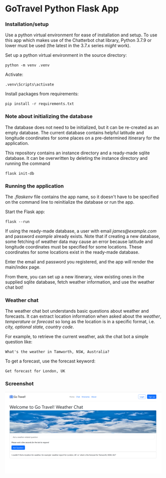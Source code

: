 # GoTravel Python Flask App

### Installation/setup
Use a python virtual environment for ease of installation and setup. To use this app
which makes use of the Chatterbot chat library, Python 3.7.9 or lower must be used
(the latest in the 3.7.x series _might_ work).

Set up a python virtual environment in the source directory:

``python -m venv .venv``

Activate:

``.venv\Scripts\activate``

Install packages from requirements:

``pip install -r requirements.txt``

### Note about initializing the database

The database does not need to be initialized, but it can be re-created as an empty
database.  The current database contains helpful latitude and longitude coordinates
for some places on a pre-determined itinerary for the application.

This repository contains an instance directory and a ready-made sqlite database. It can
be overwritten by deleting the instance directory and running the command

``flask init-db``

### Running the application

The _.flaskenv_ file contains the app name, so it doesn't have to be specified on the
command line to reinitialize the database or run the app.

Start the Flask app:

``flask --run``

If using the ready-made database, a user with
email _james@example.com_ and password _example_ already exists. Note that if creating
a new database, some fetching of weather data may cause an error because latitude and
longitude coordinates must be specified for some locations. These coordinates for some
locations exist in the ready-made database.

Enter the email and password you registered,
and the app will render the main/index page.

From there, you can set up a new itinerary, view existing ones in the supplied sqlite
database, fetch weather information, and use the weather chat bot!

### Weather chat
The weather chat bot understands basic questions about weather and forecasts. It can
extract location information when asked about the _weather_, _temperature_ or
_forecast_ so long as the location is in a specific format, i.e. *_city_, _optional state_,
_country code_*.

For example, to retrieve the current weather, ask the chat bot a simple question like:

``What's the weather in Tamworth, NSW, Australia?``

To get a forecast, use the forecast keyword:

``Get forecast for London, UK``

### Screenshot

![GoTravel Screenshot](/gotravel-screenshot.png "GoTravel! Screenshot")
